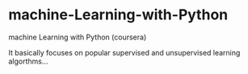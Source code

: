 # machine-Learning-with-Python
machine Learning with Python (coursera)

It basically focuses on popular supervised and unsupervised learning algorthms...
